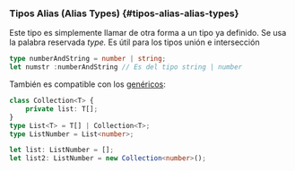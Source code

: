 ### Tipos Alias \(Alias Types\) {#tipos-alias-alias-types}

Este tipo es simplemente llamar de otra forma a un tipo ya definido. Se usa la palabra reservada _type._ Es útil para los tipos unión e intersección

```ts
type numberAndString = number | string;
let numstr :numberAndString // Es del tipo string | number
```

También es compatible con los [genéricos](../genericos/README.md):

```ts
class Collection<T> {
    private list: T[];
}
type List<T> = T[] | Collection<T>;
type ListNumber = List<number>;

let list: ListNumber = [];
let list2: ListNumber = new Collection<number>();
```



